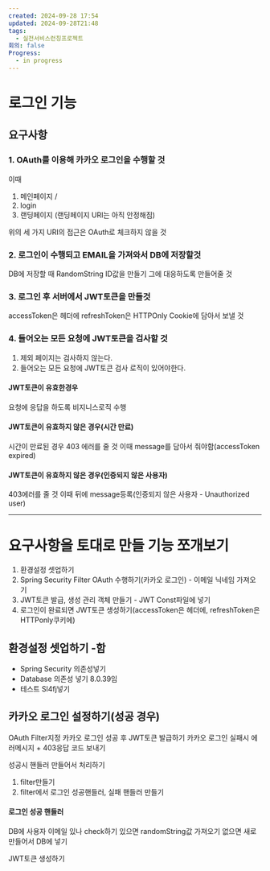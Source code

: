 ```yaml
---
created: 2024-09-28 17:54
updated: 2024-09-28T21:48
tags:
  - 실전서비스런칭프로젝트
회의: false
Progress:
  - in progress
---
```

# 로그인 기능
## 요구사항

### 1.  OAuth를 이용해 카카오 로그인을 수행할 것
이때 
1. 메인페이지 /
2. login
3. 랜딩페이지 (랜딩페이지 URI는 아직 안정해짐) 

위의 세 가지 URI의 접근은 OAuth로 체크하지 않을 것
### 2. 로그인이 수행되고 EMAIL을 가져와서 DB에 저장할것 
DB에 저장할 때 RandomString ID값을 만들기 그에 대응하도록 만들어줄 것

### 3. 로그인 후 서버에서 JWT토큰을 만들것
accessToken은 헤더에
refreshToken은 HTTPOnly Cookie에 담아서 보낼 것
### 4. 들어오는 모든 요청에 JWT토큰을 검사할 것
1. 제외 페이지는 검사하지 않는다.
2. 들어오는 모든 요청에 JWT토큰 검사 로직이 있어야한다. 
#### JWT토큰이 유효한경우 
요청에 응답을 하도록 비지니스로직 수행
#### JWT토큰이 유효하지 않은 경우(시간 만료)
시간이 만료된 경우 403 에러를 줄 것 이때 message를 담아서 줘야함(accessToken expired)
#### JWT토큰이 유효하지 않은 경우(인증되지 않은 사용자)
403에러를 줄 것
이때 뒤에 message등록(인증되지 않은 사용자 - Unauthorized user)

---
# 요구사항을 토대로 만들 기능 쪼개보기

1. 환경설정 셋업하기
2. Spring Security Filter OAuth 수행하기(카카오 로그인) - 이메일 닉네임 가져오기
3. JWT토큰 발급, 생성 관리 객체 만들기 - JWT Const파일에 넣기
4. 로그인이 완료되면 JWT토큰 생성하기(accessToken은 헤더에, refreshToken은 HTTPonly쿠키에)


## 환경설정 셋업하기 -함
- Spring Security 의존성넣기
- Database 의존성 넣기 8.0.39임
- 테스트 Sl4fj넣기

## 카카오 로그인 설정하기(성공 경우)
OAuth Filter지정 
카카오 로그인 성공 후 JWT토큰 발급하기
카카오 로그인 실패시 에러메시지 + 403응답 코드 보내기

성공시 핸들러 만들어서 처리하기

1. filter만들기
2. filter에서 로그인 성공핸들러, 실패 핸들러 만들기

#### 로그인 성공 핸들러
DB에 사용자 이메일 있나 check하기
있으면 randomString값 가져오기 없으면 새로 만들어서 DB에 넣기


JWT토큰 생성하기


